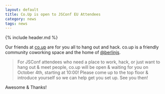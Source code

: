 ```yaml
---
layout: default
title: Co.Up is open to JSConf EU Attendees
category: news
tags: news
---
```


{% include header.md %}

Our friends at [co.up](http://co-up.de) are for you all to hang out and hack. co.up is a friendly community coworking space and the home of [@berlinjs](http://twitter.com/berlinjs).

> For JSConf attendees who need a place to work, hack, or just want to hang out & meet people, co.up will be open & waiting for you on October 4th, starting at 10:00! Please come up to the top floor & introduce yourself so we can help get you set up. See you then!

Awesome & Thanks!
